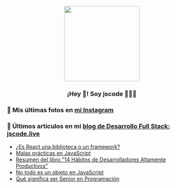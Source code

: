<p align="center" width="300">
   <img align="center" width="200" src="https://avatars.githubusercontent.com/u/116467112?s=400&u=cb37f8cae06ac178b372313e6fec81e563340764&v=4" />
   <h3 align="center">¡Hey 👋! Soy jscode 👨🏻‍💻</h3>
</p>

### 📸 Mis últimas fotos en [mi Instagram](https://instagram.com/jscode.live)


### 📝 Últimos artículos en mi [blog de Desarrollo Full Stack: jscode.live](https://jscode.live)
- [¿Es React una biblioteca o un framework?](https://jscode.live/react-biblioteca-o-framework/)
- [Malas prácticas en JavaScript](https://jscode.live/malas-practicas-javascript/)
- [Resumen del libro "14 Hábitos de Desarrolladores Altamente Productivos"](https://jscode.live/14-habitos-programadores-altamente-productivos/)
- [No todo es un objeto en JavaScript](https://jscode.live/no-todo-objeto-javascript/)
- [Qué significa ser Senior en Programación](https://jscode.live/que-se-espera-senior-programacion/)
